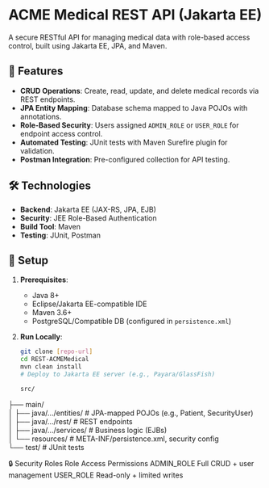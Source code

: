 # ACME Medical REST API (Jakarta EE)  

A secure RESTful API for managing medical data with role-based access control, built using Jakarta EE, JPA, and Maven.  

## 📌 Features  
- **CRUD Operations**: Create, read, update, and delete medical records via REST endpoints.  
- **JPA Entity Mapping**: Database schema mapped to Java POJOs with annotations.  
- **Role-Based Security**: Users assigned `ADMIN_ROLE` or `USER_ROLE` for endpoint access control.  
- **Automated Testing**: JUnit tests with Maven Surefire plugin for validation.  
- **Postman Integration**: Pre-configured collection for API testing.  

## 🛠 Technologies  
- **Backend**: Jakarta EE (JAX-RS, JPA, EJB)  
- **Security**: JEE Role-Based Authentication  
- **Build Tool**: Maven  
- **Testing**: JUnit, Postman  

## 🚀 Setup  
1. **Prerequisites**:  
   - Java 8+  
   - Eclipse/Jakarta EE-compatible IDE  
   - Maven 3.6+  
   - PostgreSQL/Compatible DB (configured in `persistence.xml`)  

2. **Run Locally**:  
   ```bash
   git clone [repo-url]  
   cd REST-ACMEMedical  
   mvn clean install  
   # Deploy to Jakarta EE server (e.g., Payara/GlassFish)

   src/  
├── main/  
│   ├── java/.../entities/       # JPA-mapped POJOs (e.g., Patient, SecurityUser)  
│   ├── java/.../rest/           # REST endpoints  
│   ├── java/.../services/       # Business logic (EJBs)  
│   └── resources/               # META-INF/persistence.xml, security config  
└── test/                        # JUnit tests  

🔒 Security Roles
Role	Access Permissions
ADMIN_ROLE	Full CRUD + user management
USER_ROLE	Read-only + limited writes


